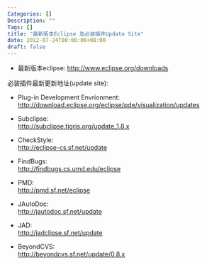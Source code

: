 ```yaml
---
Categories: []
Description: ""
Tags: []
title: "最新版本Eclipse 及必装插件Update Site"
date: 2012-07-24T00:00:00+08:00
draft: false
---
```


- 最新版本eclipse:
http://www.eclipse.org/downloads

必装插件最新更新地址(update site):

- Plug-in Development Envrionment:  
http://download.eclipse.org/eclipse/pde/visualization/updates

- Subclipse:  
http://subclipse.tigris.org/update_1.8.x

- CheckStyle:  
http://eclipse-cs.sf.net/update

- FindBugs:  
http://findbugs.cs.umd.edu/eclipse

- PMD:  
http://pmd.sf.net/eclipse

- JAutoDoc:  
http://jautodoc.sf.net/update

- JAD:  
http://jadclipse.sf.net/update

- BeyondCVS:  
http://beyondcvs.sf.net/update/0.8.x
